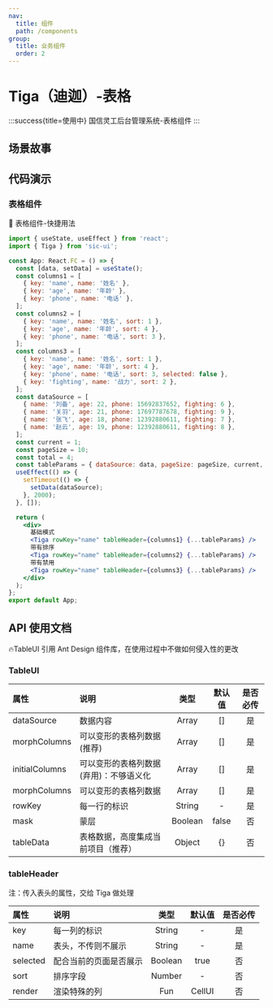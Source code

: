 ```yaml
---
nav:
  title: 组件
  path: /components
group:
  title: 业务组件
  order: 2
---
```


# Tiga（迪迦）-表格

:::success{title=使用中}
国信灵工后台管理系统-表格组件
:::

## 场景故事

## 代码演示

### 表格组件

💎 表格组件-快捷用法

```jsx
import { useState, useEffect } from 'react';
import { Tiga } from 'sic-ui';

const App: React.FC = () => {
  const [data, setData] = useState();
  const columns1 = [
    { key: 'name', name: '姓名' },
    { key: 'age', name: '年龄' },
    { key: 'phone', name: '电话' },
  ];
  const columns2 = [
    { key: 'name', name: '姓名', sort: 1 },
    { key: 'age', name: '年龄', sort: 4 },
    { key: 'phone', name: '电话', sort: 3 },
  ];
  const columns3 = [
    { key: 'name', name: '姓名', sort: 1 },
    { key: 'age', name: '年龄', sort: 4 },
    { key: 'phone', name: '电话', sort: 3, selected: false },
    { key: 'fighting', name: '战力', sort: 2 },
  ];
  const dataSource = [
    { name: '刘备', age: 22, phone: 15692837652, fighting: 6 },
    { name: '关羽', age: 21, phone: 17697787678, fighting: 9 },
    { name: '张飞', age: 18, phone: 12392880611, fighting: 7 },
    { name: '赵云', age: 19, phone: 12392880611, fighting: 8 },
  ];
  const current = 1;
  const pageSize = 10;
  const total = 4;
  const tableParams = { dataSource: data, pageSize: pageSize, current, total };
  useEffect(() => {
    setTimeout(() => {
      setData(dataSource);
    }, 2000);
  }, []);

  return (
    <div>
      基础模式
      <Tiga rowKey="name" tableHeader={columns1} {...tableParams} />
      带有排序
      <Tiga rowKey="name" tableHeader={columns2} {...tableParams} />
      带有禁用
      <Tiga rowKey="name" tableHeader={columns3} {...tableParams} />
    </div>
  );
};
export default App;
```

## API 使用文档

🔥TableUI 引用 Ant Design 组件库，在使用过程中不做如何侵入性的更改

### TableUI

<font size=1>

| 属性           | 说明                                   |  类型   | 默认值 | 是否必传 |
| :------------- | :------------------------------------- | :-----: | :----: | :------: |
| dataSource     | 数据内容                               |  Array  |   []   |    是    |
| morphColumns   | 可以变形的表格列数据(推荐)             |  Array  |   []   |    是    |
| initialColumns | 可以变形的表格列数据(弃用)：不够语义化 |  Array  |   []   |    是    |
| morphColumns   | 可以变形的表格列数据                   |  Array  |   []   |    是    |
| rowKey         | 每一行的标识                           | String  |   -    |    是    |
| mask           | 蒙层                                   | Boolean | false  |    否    |
| tableData      | 表格数据，高度集成当前项目（推荐）     | Object  |   {}   |    否    |

</font>

### tableHeader

注：传入表头的属性，交给 Tiga 做处理

<font size=1>

| 属性     | 说明                   |  类型   | 默认值 | 是否必传 |
| :------- | :--------------------- | :-----: | :----: | :------: |
| key      | 每一列的标识           | String  |   -    |    是    |
| name     | 表头，不传则不展示     | String  |   -    |    是    |
| selected | 配合当前的页面是否展示 | Boolean |  true  |    否    |
| sort     | 排序字段               | Number  |   -    |    否    |
| render   | 渲染特殊的列           |   Fun   | CellUI |    否    |

</font>
